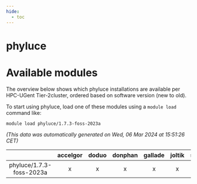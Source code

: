 ```yaml
---
hide:
  - toc
---
```


phyluce
=======

# Available modules


The overview below shows which phyluce installations are available per HPC-UGent Tier-2cluster, ordered based on software version (new to old).

To start using phyluce, load one of these modules using a `module load` command like:

```shell
module load phyluce/1.7.3-foss-2023a
```

*(This data was automatically generated on Wed, 06 Mar 2024 at 15:51:26 CET)*  

| |accelgor|doduo|donphan|gallade|joltik|skitty|
| :---: | :---: | :---: | :---: | :---: | :---: | :---: |
|phyluce/1.7.3-foss-2023a|x|x|x|x|x|x|
